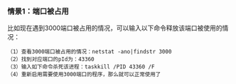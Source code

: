 ### 情景1：端口被占用
比如现在遇到3000端口被占用的情况，可以输入以下命令释放该端口被使用的情况：
```
（1）查看3000端口被占用的情况：netstat -ano|findstr 3000
（2）找到对应端口的pId为：43360
（3）输入如下命令杀死该进程：taskkill /PID 43360 /F
（4）重新启用需要使用3000端口的程序，那么就可以正常使用了
```


